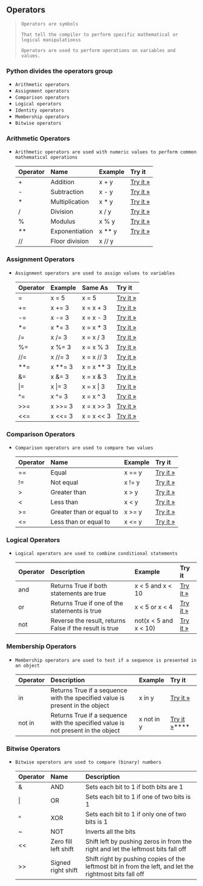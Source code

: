##                                                        Operators

> `Operators are symbols `
>
> `That tell the compiler to perform specific mathematical or logical manipulationss`
>
> `Operators are used to perform operations on variables and values.`





### Python divides the operators group

- `Arithmetic operators`
- `Assignment operators`
- `Comparison operators`
- `Logical operators`
- `Identity operators`
- `Membership operators`
- `Bitwise operators`







### Arithmetic Operators

- `Arithmetic operators are used with numeric values to perform common mathematical operations`

  | Operator | Name           | Example | Try it                                                       |
  | :------- | :------------- | :------ | :----------------------------------------------------------- |
  | +        | Addition       | x + y   | [Try it »](https://www.w3schools.com/python/trypython.asp?filename=demo_oper_add) |
  | -        | Subtraction    | x - y   | [Try it »](https://www.w3schools.com/python/trypython.asp?filename=demo_oper_sub) |
  | *        | Multiplication | x * y   | [Try it »](https://www.w3schools.com/python/trypython.asp?filename=demo_oper_mult) |
  | /        | Division       | x / y   | [Try it »](https://www.w3schools.com/python/trypython.asp?filename=demo_oper_div) |
  | %        | Modulus        | x % y   | [Try it »](https://www.w3schools.com/python/trypython.asp?filename=demo_oper_mod) |
  | **       | Exponentiation | x ** y  | [Try it »](https://www.w3schools.com/python/trypython.asp?filename=demo_oper_exp) |
  | //       | Floor division | x // y  |                                                              |





### Assignment Operators

- `Assignment operators are used to assign values to variables`

  | Operator | Example | Same As    | Try it                                                       |
  | :------- | :------ | :--------- | :----------------------------------------------------------- |
  | =        | x = 5   | x = 5      | [Try it »](https://www.w3schools.com/python/trypython.asp?filename=demo_oper_ass1) |
  | +=       | x += 3  | x = x + 3  | [Try it »](https://www.w3schools.com/python/trypython.asp?filename=demo_oper_ass2) |
  | -=       | x -= 3  | x = x - 3  | [Try it »](https://www.w3schools.com/python/trypython.asp?filename=demo_oper_ass3) |
  | *=       | x *= 3  | x = x * 3  | [Try it »](https://www.w3schools.com/python/trypython.asp?filename=demo_oper_ass4) |
  | /=       | x /= 3  | x = x / 3  | [Try it »](https://www.w3schools.com/python/trypython.asp?filename=demo_oper_ass5) |
  | %=       | x %= 3  | x = x % 3  | [Try it »](https://www.w3schools.com/python/trypython.asp?filename=demo_oper_ass6) |
  | //=      | x //= 3 | x = x // 3 | [Try it »](https://www.w3schools.com/python/trypython.asp?filename=demo_oper_ass7) |
  | **=      | x **= 3 | x = x ** 3 | [Try it »](https://www.w3schools.com/python/trypython.asp?filename=demo_oper_ass8) |
  | &=       | x &= 3  | x = x & 3  | [Try it »](https://www.w3schools.com/python/trypython.asp?filename=demo_oper_ass9) |
  | \|=      | x \|= 3 | x = x \| 3 | [Try it »](https://www.w3schools.com/python/trypython.asp?filename=demo_oper_ass10) |
  | ^=       | x ^= 3  | x = x ^ 3  | [Try it »](https://www.w3schools.com/python/trypython.asp?filename=demo_oper_ass11) |
  | >>=      | x >>= 3 | x = x >> 3 | [Try it »](https://www.w3schools.com/python/trypython.asp?filename=demo_oper_ass12) |
  | <<=      | x <<= 3 | x = x << 3 | [Try it »](https://www.w3schools.com/python/trypython.asp?filename=demo_oper_ass13) |





### Comparison Operators

- `Comparison operators are used to compare two values`

  | Operator | Name                     | Example | Try it                                                       |
  | :------- | :----------------------- | :------ | :----------------------------------------------------------- |
  | ==       | Equal                    | x == y  | [Try it »](https://www.w3schools.com/python/trypython.asp?filename=demo_oper_compare1) |
  | !=       | Not equal                | x != y  | [Try it »](https://www.w3schools.com/python/trypython.asp?filename=demo_oper_compare2) |
  | >        | Greater than             | x > y   | [Try it »](https://www.w3schools.com/python/trypython.asp?filename=demo_oper_compare4) |
  | <        | Less than                | x < y   | [Try it »](https://www.w3schools.com/python/trypython.asp?filename=demo_oper_compare5) |
  | >=       | Greater than or equal to | x >= y  | [Try it »](https://www.w3schools.com/python/trypython.asp?filename=demo_oper_compare6) |
  | <=       | Less than or equal to    | x <= y  | [Try it »](https://www.w3schools.com/python/trypython.asp?filename=demo_oper_compare7) |





### Logical Operators

- `Logical operators are used to combine conditional statements`

  | Operator | Description                                             | Example               | Try it                                                       |
  | :------- | :------------------------------------------------------ | :-------------------- | :----------------------------------------------------------- |
  | and      | Returns True if both statements are true                | x < 5 and x < 10      | [Try it »](https://www.w3schools.com/python/trypython.asp?filename=demo_oper_logical1) |
  | or       | Returns True if one of the statements is true           | x < 5 or x < 4        | [Try it »](https://www.w3schools.com/python/trypython.asp?filename=demo_oper_logical2) |
  | not      | Reverse the result, returns False if the result is true | not(x < 5 and x < 10) | [Try it »](https://www.w3schools.com/python/trypython.asp?filename=demo_oper_logical3) |





###  Membership Operators

- `Membership operators are used to test if a sequence is presented in an object`

  | Operator | Description                                                  | Example    | Try it                                                       |
  | :------- | :----------------------------------------------------------- | :--------- | :----------------------------------------------------------- |
  | in       | Returns True if a sequence with the specified value is present in the object | x in y     | [Try it »](https://www.w3schools.com/python/trypython.asp?filename=demo_oper_membership1) |
  | not in   | Returns True if a sequence with the specified value is not present in the object | x not in y | [Try it »](https://www.w3schools.com/python/trypython.asp?filename=demo_oper_membership2)**** |





### Bitwise Operators

- `Bitwise operators are used to compare (binary) numbers`

  | Operator | Name                 | Description                                                  |
  | :------- | :------------------- | :----------------------------------------------------------- |
  | &        | AND                  | Sets each bit to 1 if both bits are 1                        |
  | \|       | OR                   | Sets each bit to 1 if one of two bits is 1                   |
  | ^        | XOR                  | Sets each bit to 1 if only one of two bits is 1              |
  | ~        | NOT                  | Inverts all the bits                                         |
  | <<       | Zero fill left shift | Shift left by pushing zeros in from the right and let the leftmost bits fall off |
  | >>       | Signed right shift   | Shift right by pushing copies of the leftmost bit in from the left, and let the rightmost bits fall off |